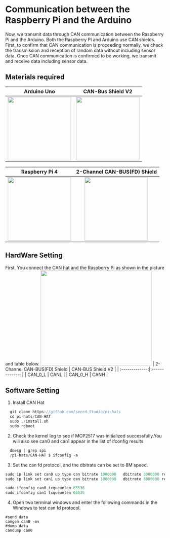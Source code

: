 # Communication between the Raspberry Pi and the Arduino
Now, we transmit data through CAN communication between the Raspberry Pi and the Arduino. Both the Raspberry Pi and Arduino use CAN shields.
First, to confirm that CAN communication is proceeding normally, we check the transmission and reception of random data without including sensor data.
Once CAN communication is confirmed to be working, we transmit and receive data including sensor data.


## Materials required
| Arduino Uno       | CAN-Bus Shield V2       |
| :-------------:|:-------------: |
| <img src="https://github.com/K0Dahyun/Project-2/assets/119277948/44f1cfcf-119d-409c-ae7f-25e8c696cb19" width="200" /> | <img src="https://github.com/K0Dahyun/Project-2/assets/119277948/2fdb748a-a24b-45be-95ac-43f2b8c1cc63" width="200" /> |

| Raspberry Pi 4        | 2-Channel CAN-BUS(FD) Shield       |
| :-------------:|:-------------: |
| <img src="https://github.com/K0Dahyun/Project-2/assets/119277948/65a02c04-b620-4a19-b523-c5c34eed8484" width="200" /> | <img src="https://github.com/K0Dahyun/Project-2/assets/119277948/d772e2df-4d43-4c5c-b343-d855383ae532" width="200" /> |

## HardWare Setting
First, You connect the CAN hat and the Raspberry Pi as shown in the picture and table below.
<img src="https://github.com/K0Dahyun/Project-2/assets/119277948/6c8f61e0-805f-4c1b-b890-d61d6d348519" width="350" height="300"/>
| 2-Channel CAN-BUS(FD) Shield        | CAN-BUS Shield V2       |
| :-------------:|:-------------: |
| CAN_0_L | CANL |
| CAN_0_H | CANH |

## Software Setting
1. Install CAN Hat
```c
  git clone https://github.com/seeed-Studio/pi-hats
  cd pi-hats/CAN-HAT
  sudo ./install.sh 
  sudo reboot
```
2. Check the kernel log to see if MCP2517 was initialized successfully.You will also see can0 and can1 appear in the list of ifconfig results
```c
  dmesg | grep spi
  /pi-hats/CAN-HAT $ ifconfig -a
```

3. Set the can fd protocol, and the dbitrate can be set to 8M speed.
```c
sudo ip link set can0 up type can bitrate 1000000   dbitrate 8000000 restart-ms 1000 berr-reporting on fd on
sudo ip link set can1 up type can bitrate 1000000   dbitrate 8000000 restart-ms 1000 berr-reporting on fd on

sudo ifconfig can0 txqueuelen 65536
sudo ifconfig can1 txqueuelen 65536
```

4. Open two terminal windows and enter the following commands in the Windows to test can fd protocol.
```
#send data
cangen can0 -mv 
#dump data
candump can0




